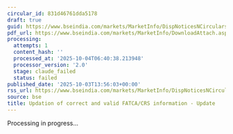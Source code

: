 ```yaml
---
circular_id: 831d46761dda5178
draft: true
guid: https://www.bseindia.com/markets/MarketInfo/DispNoticesNCirculars.aspx?Noticeid={789DDCFB-4F14-40BB-9F30-0C3FAD74C6F3}&noticeno=20251003-52&dt=10/03/2025&icount=52&totcount=73&flag=0
pdf_url: https://www.bseindia.com/markets/MarketInfo/DownloadAttach.aspx?id=20251003-52&attachedId=c84c685b-56c5-41c5-a8cb-107d713148bc
processing:
  attempts: 1
  content_hash: ''
  processed_at: '2025-10-04T06:40:38.213948'
  processor_version: '2.0'
  stage: claude_failed
  status: failed
published_date: '2025-10-03T13:56:03+00:00'
rss_url: https://www.bseindia.com/markets/MarketInfo/DispNoticesNCirculars.aspx?Noticeid={789DDCFB-4F14-40BB-9F30-0C3FAD74C6F3}&noticeno=20251003-52&dt=10/03/2025&icount=52&totcount=73&flag=0
source: bse
title: Updation of correct and valid FATCA/CRS information - Update
---
```


Processing in progress...